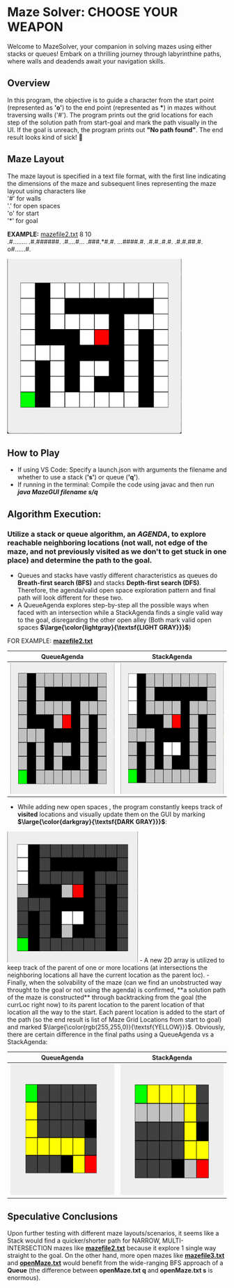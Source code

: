 # Maze Solver: CHOOSE YOUR WEAPON

Welcome to MazeSolver, your companion in solving mazes using either stacks or queues! Embark on a thrilling journey through labyrinthine paths, where walls and deadends await your navigation skills.

## Overview
In this program, the objective is to guide a character from the start point (represented as **'o'**) to the end point (represented as **\***) in mazes without traversing walls ('#'). The program prints out the grid locations for each step of the solution path from start-goal and mark the path visually in the UI. If the goal is unreach, the program prints out **"No path found"**. The end result looks kind of sick! 🌟 

## Maze Layout
The maze layout is specified in a text file format, with the first line indicating the dimensions of the maze and subsequent lines representing the maze layout using characters like
<br>'#' for walls
<br>'.' for open spaces
<br>'o' for start
<br>'*' for goal

**EXAMPLE:**
[mazefile2.txt](https://github.com/Wabbakienph/CS2_gh/blob/main/MazeSolver/mazefile2.txt)
8 10                    
.#........
.#.######.
.#....#...
.###.*#.#.
...####.#.
.#.#..#.#.
.#.#.##.#.
o#......#.

<img src="maze2.png" width="400" height="400" />

## How to Play
- If using VS Code: Specify a launch.json with arguments the filename and whether to use a stack (**'s'**) or queue (**'q'**).
- If running in the terminal: Compile the code using javac and then run **_java MazeGUI filename s/q_**

## Algorithm Execution:
### Utilize a stack or queue algorithm, an _AGENDA_, to explore reachable neighboring locations (not wall, not edge of the maze, and not previously visited as we don't to get stuck in one place) and determine the path to the goal.

- Queues and stacks have vastly different characteristics as queues do **Breath-first search (BFS)** and stacks **Depth-first search (DFS)**. Therefore, the agenda/valid open space exploration pattern and final path will look different for these two.
- A QueueAgenda explores step-by-step all the possible ways when faced with an intersection while a StackAgenda finds a single valid way to the goal, disregarding the other open alley (Both mark valid open spaces **$\large{\color{lightgray}{\textsf{LIGHT GRAY}}}$**)

FOR EXAMPLE: **[mazefile2.txt](https://github.com/Wabbakienph/CS2_gh/blob/main/MazeSolver/mazefile2.txt)**

| QueueAgenda | StackAgenda |
|----------|--------|
|<img src="QueueAgenda.png" width="300" height="300"/> |  <img src="StackAgenda.png" width="300" height="300"/>|

- While adding new open spaces , the program constantly keeps track of **visited** locations and visually update them on the GUI by marking **$\large{\color{darkgray}{\textsf{DARK GRAY}}}$**:
<img src="visited.png" width="300" height="300">
- A new 2D array is utilized to keep track of the parent of one or more locations (at intersections the neighboring locations all have the current location as the parent loc).
- Finally, when the solvability of the maze (can we find an unobstructed way throught to the goal or not using the agenda) is confirmed, **a solution path of the maze is constructed** through backtracking from the goal (the currLoc right now) to its parent location to the parent location of that location all the way to the start. Each parent location is added to the start of the path (so the end result is list of Maze Grid Locations from start to goal) and marked $\large{\color{rgb(255,255,0)}{\textsf{YELLOW}}}$. Obviously, there are certain difference in the final paths using a QueueAgenda vs a StackAgenda:

| QueueAgenda | StackAgenda |
|----------|--------|
|<img src="pathMaze3_queue.png" width="300" height="300"/> |  <img src="pathMaze3_stack.png" width="300" height="300"/>|

## Speculative Conclusions
Upon further testing with different maze layouts/scenarios, it seems like a Stack would find a quicker/shorter path for NARROW, MULTI-INTERSECTION mazes like **[mazefile2.txt](https://github.com/Wabbakienph/CS2_gh/blob/main/MazeSolver/mazefile2.txt)** because it explore 1 single way straight to the goal. On the other hand, more open mazes like **[mazefile3.txt](https://github.com/Wabbakienph/CS2_gh/blob/main/MazeSolver/mazefile3.txt)** and **[openMaze.txt](https://github.com/Wabbakienph/CS2_gh/blob/main/MazeSolver/openMaze.txt)** would benefit from the wide-ranging BFS approach of a **Queue** (the difference between **openMaze.txt q** and **openMaze.txt s** is enormous).



